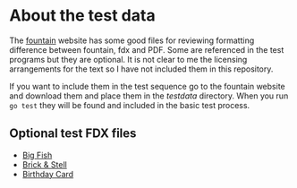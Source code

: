 
# About the test data

The [fountain](fountain.io) website has some good files for reviewing
formatting difference between fountain, fdx and PDF.  Some are referenced in the 
test programs but they are optional.  It is not clear to me the licensing 
arrangements for the text so I have not included them in this repository.

If you want to include them in the test sequence go to the fountain website and
download them and place them in the _testdata_ directory. When you
run `go test` they will be found and included in the basic test process.

## Optional test FDX files

+ [Big Fish](https://fountain.io/_downloads/Big%20Fish.fdx)
+ [Brick & Stell](https://fountain.io/_downloads/Brick%20&%20Steel.fdx)
+ [Birthday Card](https://fountain.io/_downloads/The%20Last%20Birthday%20Card.fdx)


